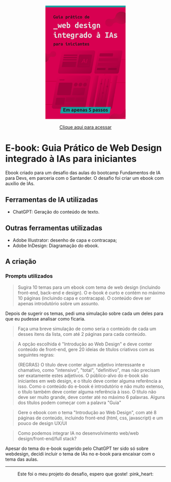 <p align="center">
    <a href="outputs/ebook.pdf"><img src="assets/capa.png" style="width: 50%"></a>
</p>

<p align="center"><a href="outputs/ebook.pdf">Clique aqui para acessar</a></p>

# E-book: Guia Prático de Web Design integrado à IAs para iniciantes

Ebook criado para um desafio das aulas do bootcamp Fundamentos de IA para Devs, em parceria com o Santander. O desafio foi criar um ebook com auxílio de IAs. 

## Ferramentas de IA utilizadas 
- ChatGPT: Geração do conteúdo de texto. 

## Outras ferramentas utilizadas 
- Adobe Illustrator: desenho de capa e contracapa; 
- Adobe InDesign: Diagramação do ebook. 

## A criação 

### Prompts utilizados 

> Sugira 10 temas para um ebook com tema de web design (incluindo front-end, back-end e design). O e-book é curto e contém no máximo 10 páginas (incluindo capa e contracapa). O conteúdo deve ser apenas introdutório sobre um assunto. 

Depois de sugerir os temas, pedi uma simulação sobre cada um deles para que eu pudesse analisar como ficaria. 

> Faça uma breve simulação de como seria o conteúdo de cada um desses itens da lista, com até 2 páginas para cada conteúdo. 

> A opção escolhida é "Introdução ao Web Design" e deve conter conteúdo de front-end, gere 20 ideias de títulos criativos com as seguintes regras: 
> 
> {REGRAS}
> O título deve conter algum adjetivo interessante e chamativo, como "intensivo", "total", "definitivo", mas não precisam ser exatamente estes adjetivos. 
> O público-alvo do e-book são iniciantes em web design, e o título deve conter alguma referência a isso. 
> Como o conteúdo do e-book é introdutório e não muito extenso, o título também deve conter alguma referência à isso. 
> O título não deve ser muito grande, deve conter até no máximo 6 palavras. 
> Alguns dos títulos podem começar com a palavra "Guia" 

> Gere o ebook com o tema "Introdução ao Web Design", com até 8 páginas de conteúdo, incluindo front-end (html, css, javascript) e um pouco de design UX/UI

> Como podemos integrar IA no desenvolvimento web/web design/front-end/full stack?

Apesar do tema do e-book sugerido pelo ChatGPT ter sido só sobre webdesign, decidi incluir o tema de IAs no e-book para encaixar com o tema das aulas. 

---

<p align="center">Este foi o meu projeto do desafio, espero que goste! :pink_heart:</p>
